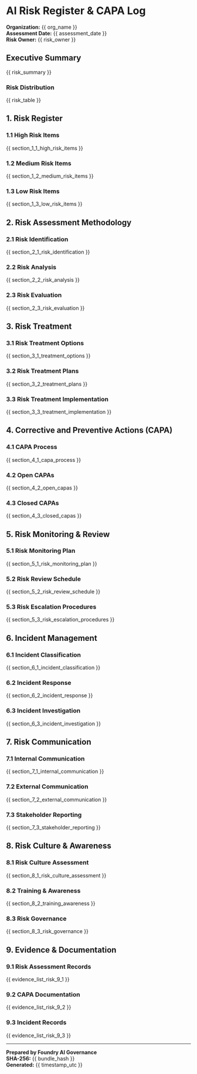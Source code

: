 # AI Risk Register & CAPA Log

**Organization:** {{ org_name }}  
**Assessment Date:** {{ assessment_date }}  
**Risk Owner:** {{ risk_owner }}

## Executive Summary

{{ risk_summary }}

### Risk Distribution
{{ risk_table }}

## 1. Risk Register

### 1.1 High Risk Items
{{ section_1_1_high_risk_items }}

### 1.2 Medium Risk Items
{{ section_1_2_medium_risk_items }}

### 1.3 Low Risk Items
{{ section_1_3_low_risk_items }}

## 2. Risk Assessment Methodology

### 2.1 Risk Identification
{{ section_2_1_risk_identification }}

### 2.2 Risk Analysis
{{ section_2_2_risk_analysis }}

### 2.3 Risk Evaluation
{{ section_2_3_risk_evaluation }}

## 3. Risk Treatment

### 3.1 Risk Treatment Options
{{ section_3_1_treatment_options }}

### 3.2 Risk Treatment Plans
{{ section_3_2_treatment_plans }}

### 3.3 Risk Treatment Implementation
{{ section_3_3_treatment_implementation }}

## 4. Corrective and Preventive Actions (CAPA)

### 4.1 CAPA Process
{{ section_4_1_capa_process }}

### 4.2 Open CAPAs
{{ section_4_2_open_capas }}

### 4.3 Closed CAPAs
{{ section_4_3_closed_capas }}

## 5. Risk Monitoring & Review

### 5.1 Risk Monitoring Plan
{{ section_5_1_risk_monitoring_plan }}

### 5.2 Risk Review Schedule
{{ section_5_2_risk_review_schedule }}

### 5.3 Risk Escalation Procedures
{{ section_5_3_risk_escalation_procedures }}

## 6. Incident Management

### 6.1 Incident Classification
{{ section_6_1_incident_classification }}

### 6.2 Incident Response
{{ section_6_2_incident_response }}

### 6.3 Incident Investigation
{{ section_6_3_incident_investigation }}

## 7. Risk Communication

### 7.1 Internal Communication
{{ section_7_1_internal_communication }}

### 7.2 External Communication
{{ section_7_2_external_communication }}

### 7.3 Stakeholder Reporting
{{ section_7_3_stakeholder_reporting }}

## 8. Risk Culture & Awareness

### 8.1 Risk Culture Assessment
{{ section_8_1_risk_culture_assessment }}

### 8.2 Training & Awareness
{{ section_8_2_training_awareness }}

### 8.3 Risk Governance
{{ section_8_3_risk_governance }}

## 9. Evidence & Documentation

### 9.1 Risk Assessment Records
{{ evidence_list_risk_9_1 }}

### 9.2 CAPA Documentation
{{ evidence_list_risk_9_2 }}

### 9.3 Incident Records
{{ evidence_list_risk_9_3 }}

---

**Prepared by Foundry AI Governance**  
**SHA-256:** {{ bundle_hash }}  
**Generated:** {{ timestamp_utc }}
